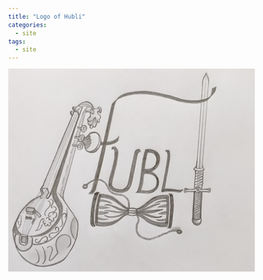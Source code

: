 ```yaml
---
title: "Logo of Hubli"
categories:
  - site
tags:
  - site
---
```



<img src="assets/hdtour_logo.jpg" alt="Hubli Logo">
